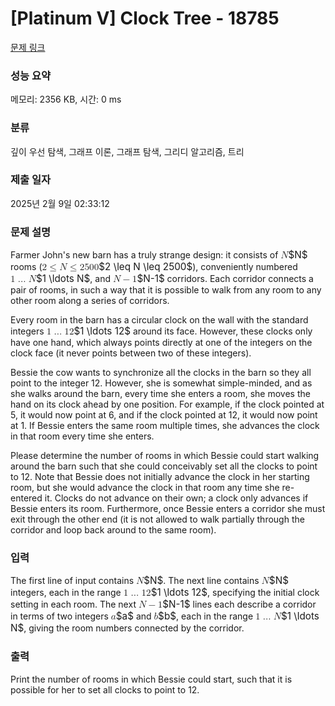 # [Platinum V] Clock Tree - 18785 

[문제 링크](https://www.acmicpc.net/problem/18785) 

### 성능 요약

메모리: 2356 KB, 시간: 0 ms

### 분류

깊이 우선 탐색, 그래프 이론, 그래프 탐색, 그리디 알고리즘, 트리

### 제출 일자

2025년 2월 9일 02:33:12

### 문제 설명

<p>Farmer John's new barn has a truly strange design: it consists of <mjx-container class="MathJax" jax="CHTML" style="font-size: 109%; position: relative;"><mjx-math class="MJX-TEX" aria-hidden="true"><mjx-mi class="mjx-i"><mjx-c class="mjx-c1D441 TEX-I"></mjx-c></mjx-mi></mjx-math><mjx-assistive-mml unselectable="on" display="inline"><math xmlns="http://www.w3.org/1998/Math/MathML"><mi>N</mi></math></mjx-assistive-mml><span aria-hidden="true" class="no-mathjax mjx-copytext">$N$</span></mjx-container> rooms (<mjx-container class="MathJax" jax="CHTML" style="font-size: 109%; position: relative;"><mjx-math class="MJX-TEX" aria-hidden="true"><mjx-mn class="mjx-n"><mjx-c class="mjx-c32"></mjx-c></mjx-mn><mjx-mo class="mjx-n" space="4"><mjx-c class="mjx-c2264"></mjx-c></mjx-mo><mjx-mi class="mjx-i" space="4"><mjx-c class="mjx-c1D441 TEX-I"></mjx-c></mjx-mi><mjx-mo class="mjx-n" space="4"><mjx-c class="mjx-c2264"></mjx-c></mjx-mo><mjx-mn class="mjx-n" space="4"><mjx-c class="mjx-c32"></mjx-c><mjx-c class="mjx-c35"></mjx-c><mjx-c class="mjx-c30"></mjx-c><mjx-c class="mjx-c30"></mjx-c></mjx-mn></mjx-math><mjx-assistive-mml unselectable="on" display="inline"><math xmlns="http://www.w3.org/1998/Math/MathML"><mn>2</mn><mo>≤</mo><mi>N</mi><mo>≤</mo><mn>2500</mn></math></mjx-assistive-mml><span aria-hidden="true" class="no-mathjax mjx-copytext">$2 \leq N \leq 2500$</span></mjx-container>), conveniently numbered <mjx-container class="MathJax" jax="CHTML" style="font-size: 109%; position: relative;"><mjx-math class="MJX-TEX" aria-hidden="true"><mjx-mn class="mjx-n"><mjx-c class="mjx-c31"></mjx-c></mjx-mn><mjx-mo class="mjx-n" space="2"><mjx-c class="mjx-c2026"></mjx-c></mjx-mo><mjx-mi class="mjx-i" space="2"><mjx-c class="mjx-c1D441 TEX-I"></mjx-c></mjx-mi></mjx-math><mjx-assistive-mml unselectable="on" display="inline"><math xmlns="http://www.w3.org/1998/Math/MathML"><mn>1</mn><mo>…</mo><mi>N</mi></math></mjx-assistive-mml><span aria-hidden="true" class="no-mathjax mjx-copytext">$1 \ldots N$</span></mjx-container>, and <mjx-container class="MathJax" jax="CHTML" style="font-size: 109%; position: relative;"><mjx-math class="MJX-TEX" aria-hidden="true"><mjx-mi class="mjx-i"><mjx-c class="mjx-c1D441 TEX-I"></mjx-c></mjx-mi><mjx-mo class="mjx-n" space="3"><mjx-c class="mjx-c2212"></mjx-c></mjx-mo><mjx-mn class="mjx-n" space="3"><mjx-c class="mjx-c31"></mjx-c></mjx-mn></mjx-math><mjx-assistive-mml unselectable="on" display="inline"><math xmlns="http://www.w3.org/1998/Math/MathML"><mi>N</mi><mo>−</mo><mn>1</mn></math></mjx-assistive-mml><span aria-hidden="true" class="no-mathjax mjx-copytext">$N-1$</span></mjx-container> corridors. Each corridor connects a pair of rooms, in such a way that it is possible to walk from any room to any other room along a series of corridors.</p>

<p>Every room in the barn has a circular clock on the wall with the standard integers <mjx-container class="MathJax" jax="CHTML" style="font-size: 109%; position: relative;"><mjx-math class="MJX-TEX" aria-hidden="true"><mjx-mn class="mjx-n"><mjx-c class="mjx-c31"></mjx-c></mjx-mn><mjx-mo class="mjx-n" space="2"><mjx-c class="mjx-c2026"></mjx-c></mjx-mo><mjx-mn class="mjx-n" space="2"><mjx-c class="mjx-c31"></mjx-c><mjx-c class="mjx-c32"></mjx-c></mjx-mn></mjx-math><mjx-assistive-mml unselectable="on" display="inline"><math xmlns="http://www.w3.org/1998/Math/MathML"><mn>1</mn><mo>…</mo><mn>12</mn></math></mjx-assistive-mml><span aria-hidden="true" class="no-mathjax mjx-copytext">$1 \ldots 12$</span></mjx-container> around its face. However, these clocks only have one hand, which always points directly at one of the integers on the clock face (it never points between two of these integers).</p>

<p>Bessie the cow wants to synchronize all the clocks in the barn so they all point to the integer 12. However, she is somewhat simple-minded, and as she walks around the barn, every time she enters a room, she moves the hand on its clock ahead by one position. For example, if the clock pointed at 5, it would now point at 6, and if the clock pointed at 12, it would now point at 1. If Bessie enters the same room multiple times, she advances the clock in that room every time she enters.</p>

<p>Please determine the number of rooms in which Bessie could start walking around the barn such that she could conceivably set all the clocks to point to 12. Note that Bessie does not initially advance the clock in her starting room, but she would advance the clock in that room any time she re-entered it. Clocks do not advance on their own; a clock only advances if Bessie enters its room. Furthermore, once Bessie enters a corridor she must exit through the other end (it is not allowed to walk partially through the corridor and loop back around to the same room).</p>

### 입력 

 <p>The first line of input contains <mjx-container class="MathJax" jax="CHTML" style="font-size: 109%; position: relative;"><mjx-math class="MJX-TEX" aria-hidden="true"><mjx-mi class="mjx-i"><mjx-c class="mjx-c1D441 TEX-I"></mjx-c></mjx-mi></mjx-math><mjx-assistive-mml unselectable="on" display="inline"><math xmlns="http://www.w3.org/1998/Math/MathML"><mi>N</mi></math></mjx-assistive-mml><span aria-hidden="true" class="no-mathjax mjx-copytext">$N$</span></mjx-container>. The next line contains <mjx-container class="MathJax" jax="CHTML" style="font-size: 109%; position: relative;"><mjx-math class="MJX-TEX" aria-hidden="true"><mjx-mi class="mjx-i"><mjx-c class="mjx-c1D441 TEX-I"></mjx-c></mjx-mi></mjx-math><mjx-assistive-mml unselectable="on" display="inline"><math xmlns="http://www.w3.org/1998/Math/MathML"><mi>N</mi></math></mjx-assistive-mml><span aria-hidden="true" class="no-mathjax mjx-copytext">$N$</span></mjx-container> integers, each in the range <mjx-container class="MathJax" jax="CHTML" style="font-size: 109%; position: relative;"><mjx-math class="MJX-TEX" aria-hidden="true"><mjx-mn class="mjx-n"><mjx-c class="mjx-c31"></mjx-c></mjx-mn><mjx-mo class="mjx-n" space="2"><mjx-c class="mjx-c2026"></mjx-c></mjx-mo><mjx-mn class="mjx-n" space="2"><mjx-c class="mjx-c31"></mjx-c><mjx-c class="mjx-c32"></mjx-c></mjx-mn></mjx-math><mjx-assistive-mml unselectable="on" display="inline"><math xmlns="http://www.w3.org/1998/Math/MathML"><mn>1</mn><mo>…</mo><mn>12</mn></math></mjx-assistive-mml><span aria-hidden="true" class="no-mathjax mjx-copytext">$1 \ldots 12$</span></mjx-container>, specifying the initial clock setting in each room. The next <mjx-container class="MathJax" jax="CHTML" style="font-size: 109%; position: relative;"><mjx-math class="MJX-TEX" aria-hidden="true"><mjx-mi class="mjx-i"><mjx-c class="mjx-c1D441 TEX-I"></mjx-c></mjx-mi><mjx-mo class="mjx-n" space="3"><mjx-c class="mjx-c2212"></mjx-c></mjx-mo><mjx-mn class="mjx-n" space="3"><mjx-c class="mjx-c31"></mjx-c></mjx-mn></mjx-math><mjx-assistive-mml unselectable="on" display="inline"><math xmlns="http://www.w3.org/1998/Math/MathML"><mi>N</mi><mo>−</mo><mn>1</mn></math></mjx-assistive-mml><span aria-hidden="true" class="no-mathjax mjx-copytext">$N-1$</span></mjx-container> lines each describe a corridor in terms of two integers <mjx-container class="MathJax" jax="CHTML" style="font-size: 109%; position: relative;"><mjx-math class="MJX-TEX" aria-hidden="true"><mjx-mi class="mjx-i"><mjx-c class="mjx-c1D44E TEX-I"></mjx-c></mjx-mi></mjx-math><mjx-assistive-mml unselectable="on" display="inline"><math xmlns="http://www.w3.org/1998/Math/MathML"><mi>a</mi></math></mjx-assistive-mml><span aria-hidden="true" class="no-mathjax mjx-copytext">$a$</span></mjx-container> and <mjx-container class="MathJax" jax="CHTML" style="font-size: 109%; position: relative;"><mjx-math class="MJX-TEX" aria-hidden="true"><mjx-mi class="mjx-i"><mjx-c class="mjx-c1D44F TEX-I"></mjx-c></mjx-mi></mjx-math><mjx-assistive-mml unselectable="on" display="inline"><math xmlns="http://www.w3.org/1998/Math/MathML"><mi>b</mi></math></mjx-assistive-mml><span aria-hidden="true" class="no-mathjax mjx-copytext">$b$</span></mjx-container>, each in the range <mjx-container class="MathJax" jax="CHTML" style="font-size: 109%; position: relative;"><mjx-math class="MJX-TEX" aria-hidden="true"><mjx-mn class="mjx-n"><mjx-c class="mjx-c31"></mjx-c></mjx-mn><mjx-mo class="mjx-n" space="2"><mjx-c class="mjx-c2026"></mjx-c></mjx-mo><mjx-mi class="mjx-i" space="2"><mjx-c class="mjx-c1D441 TEX-I"></mjx-c></mjx-mi></mjx-math><mjx-assistive-mml unselectable="on" display="inline"><math xmlns="http://www.w3.org/1998/Math/MathML"><mn>1</mn><mo>…</mo><mi>N</mi></math></mjx-assistive-mml><span aria-hidden="true" class="no-mathjax mjx-copytext">$1 \ldots N$</span></mjx-container>, giving the room numbers connected by the corridor.</p>

### 출력 

 <p>Print the number of rooms in which Bessie could start, such that it is possible for her to set all clocks to point to 12.</p>

